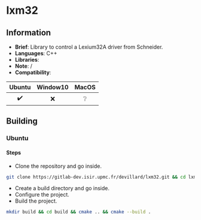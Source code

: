 # lxm32

## Information
- **Brief**: Library to control a Lexium32A driver from Schneider. 
- **Languages**: C++
- **Libraries**: 
- **Note**: /
- **Compatibility**:

| Ubuntu           | Window10         | MacOS            |
|:----------------:|:----------------:|:----------------:|
|:heavy_check_mark:|:x:|:grey_question:   |


## Building
### Ubuntu
#### Steps
- Clone the repository and go inside.
```bash
git clone https://gitlab-dev.isir.upmc.fr/devillard/lxm32.git && cd lxm32
```
- Create a build directory and go inside.
- Configure the project.
- Build the project.
```bash
mkdir build && cd build && cmake .. && cmake --build .
```